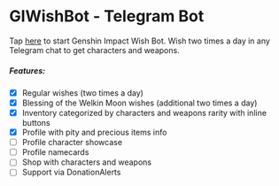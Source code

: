 # GIWishBot - Telegram Bot

Tap [here](https://t.me/GIWishBot) to start Genshin Impact Wish Bot. Wish two times a day in any Telegram chat to get characters and weapons.

##### Features:
- [x] Regular wishes (two times a day)
- [x] Blessing of the Welkin Moon wishes (additional two times a day)
- [x] Inventory categorized by characters and weapons rarity with inline buttons
- [x] Profile with pity and precious items info
- [ ] Profile character showcase
- [ ] Profile namecards
- [ ] Shop with characters and weapons
- [ ] Support via DonationAlerts
